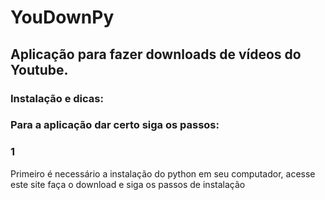 # YouDownPy
## Aplicação para fazer downloads de vídeos do Youtube.

 ### Instalação e dicas:


 ### Para a aplicação dar certo siga os passos: 

 ### 1 
 Primeiro é necessário a instalação do python em seu computador, acesse este site faça o download e siga os passos de instalação 
